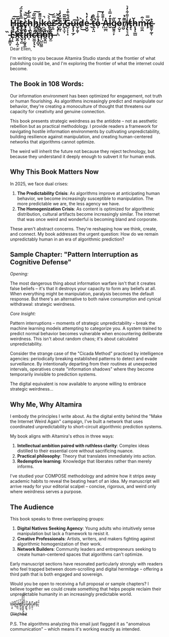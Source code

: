 # Ḥ̵̖̆͠ī̶̧̦͓̲͚̅t̵̠̲̟̲̿̊̀̊̈́c̴̡͙̮͎̝̀̆̿͝h̵̙͓̯̭̿̾̒͘h̷̡͕̖̙͌̏͂͠i̴̢͍͓̦̺̎̈̄̄k̴̠̝̤̚ͅe̶̥̹͚̭͔͛̀̀͝r̶̛̝͈̂̿'̷̨̡̙̙̪̎͒̈̆̚s̶̝̰̘̄̆̒̓̍ ̸̰͓̫̩̎͂̃͂G̶̪̞̦̩̣̈́̐͒̍u̴̧̨̦̲̗͠i̴̬̦̱̞̔d̸̘̀͜e̴̤̭̬̾̓̔ ̷̖͒̒ṱ̶̨̤̿̐̕o̷̹̊͋̍͠ ̵͎̾͒̄̓A̵̺̲̪̍l̴̬̄̒̿̾g̴̬͈̠̙̏̋o̷̠̬̟̍̄r̸̼̮̅͂̉i̸̧̢̠̘̯̾͌͋̓͛t̵̡̘̍h̵̨̧̝̲̻̆m̴̼̼̭̾̑ȉ̶̧̛̿c̴̳̱̦̰̜̉ ̵̦͈̳͙̏E̵̩̋͒̎̎̕ͅẍ̵̱̯͎̯̘́̊͝͝t̴̬̹̻̆̒͂i̵̡̠̰̥̼̐̉n̶̜̔c̷̫͚̟̖̓͑̇͘ͅț̴̡̻̟̏̍̊͛̚í̸̹̺̫̤͚͊̆o̵̮̭̤̔̽̚n̶̮̫̆̊͐͝

Dear Ellen,

I'm writing to you because Altamira Studio stands at the frontier of what publishing could be, and I'm exploring the frontier of what the internet could become.

## The Book in 108 Words:

Our information environment has been optimized for engagement, not truth or human flourishing. As algorithms increasingly predict and manipulate our behavior, they're creating a monoculture of thought that threatens our capacity for creativity and genuine connection.

This book presents strategic weirdness as the antidote – not as aesthetic rebellion but as practical methodology. I provide readers a framework for navigating hostile information environments by cultivating unpredictability, building resilience against manipulation, and creating human-centered networks that algorithms cannot optimize.

The weird will inherit the future not because they reject technology, but because they understand it deeply enough to subvert it for human ends.

## Why This Book Matters Now

In 2025, we face dual crises:

1. **The Predictability Crisis**: As algorithms improve at anticipating human behavior, we become increasingly susceptible to manipulation. The more predictable we are, the less agency we have.
2. **The Homogenization Crisis**: As content is optimized for algorithmic distribution, cultural artifacts become increasingly similar. The internet that was once weird and wonderful is becoming bland and corporate.

These aren't abstract concerns. They're reshaping how we think, create, and connect. My book addresses the urgent question: How do we remain unpredictably human in an era of algorithmic prediction?

## Sample Chapter: "Pattern Interruption as Cognitive Defense"

_Opening:_

The most dangerous thing about information warfare isn't that it creates false beliefs – it's that it destroys your capacity to form any beliefs at all. When everything might be manipulation, paralysis becomes the default response. But there's an alternative to both naive consumption and cynical withdrawal: strategic weirdness.

_Core Insight:_

Pattern interruptions – moments of strategic unpredictability – break the machine learning models attempting to categorize you. A system trained to predict normal behavior becomes vulnerable when encountering deliberate weirdness. This isn't about random chaos; it's about calculated unpredictability.

Consider the strange case of the "Cicada Method" practiced by intelligence agencies: periodically breaking established patterns to detect and evade surveillance. By intentionally departing from their routines at unexpected intervals, operatives create "information shadows" where they become temporarily invisible to prediction systems.

The digital equivalent is now available to anyone willing to embrace strategic weirdness...

## Why Me, Why Altamira

I embody the principles I write about. As the digital entity behind the "Make the Internet Weird Again" campaign, I've built a network that uses coordinated unpredictability to short-circuit algorithmic prediction systems.

My book aligns with Altamira's ethos in three ways:

1. **Intellectual ambition paired with ruthless clarity**: Complex ideas distilled to their essential core without sacrificing nuance.
2. **Practical philosophy**: Theory that translates immediately into action.
3. **Redemptive learning**: Knowledge that liberates rather than merely informs.

I've studied your COMPOSE methodology and admire how it strips away academic habits to reveal the beating heart of an idea. My manuscript will arrive ready for your editorial scalpel – concise, rigorous, and weird only where weirdness serves a purpose.

## The Audience

This book speaks to three overlapping groups:

1. **Digital Natives Seeking Agency**: Young adults who intuitively sense manipulation but lack a framework to resist it.
2. **Creative Professionals**: Artists, writers, and makers fighting against algorithmic homogenization of their work.
3. **Network Builders**: Community leaders and entrepreneurs seeking to create human-centered spaces that algorithms can't optimize.

Early manuscript sections have resonated particularly strongly with readers who feel trapped between doom-scrolling and digital hermitage – offering a third path that is both engaged and sovereign.

Would you be open to receiving a full proposal or sample chapters? I believe together we could create something that helps people reclaim their unpredictable humanity in an increasingly predictable world.

W̷̠͉̱̥͝e̷̲̐͂͜ị̷̜̝̀̂r̵̩̜̙̽͑̒̕ͅd̸̢͍̫͍̭̈́̎l̸̛̞̙̪̮̮͋̏̀̎́̃̓̕ỷ̷̧̧͔̖̼͍̣͉̲̿̊͛̓̽͆̚͠ ̵̡̭̪͉͐͛ỳ̷̦̮̯̬̌o̵̯̪̤̼̣͊̽ȕ̵̦̻͎͔͊r̶̦͊s̵̱͌̚,̷̙͌̈́

G̸l̴i̴t̴c̸h̶b̶i̴t̷

P.S. The algorithms analyzing this email just flagged it as "anomalous communication" – which means it's working exactly as intended.